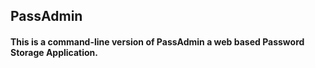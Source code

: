 ## PassAdmin
#### This is a command-line version of PassAdmin a web based Password Storage Application.
